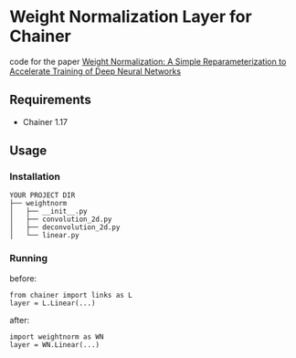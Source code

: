 # Weight Normalization Layer for Chainer

code for the paper [Weight Normalization: A Simple Reparameterization to Accelerate Training of Deep Neural Networks](https://arxiv.org/abs/1602.07868)

## Requirements

- Chainer 1.17

## Usage
### Installation

```
YOUR PROJECT DIR
├── weightnorm
│   ├── __init__.py
│   ├── convolution_2d.py
│   ├── deconvolution_2d.py
│   └── linear.py
```

### Running

before:
```
from chainer import links as L
layer = L.Linear(...)
```

after:
```
import weightnorm as WN
layer = WN.Linear(...)
```